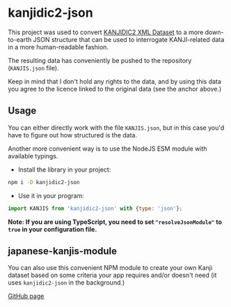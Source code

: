 # kanjidic2-json

This project was used to convert [KANJIDIC2 XML Dataset](https://www.edrdg.org/kanjidic/kanjd2index_legacy.html) to a more down-to-earth JSON structure that can be used to interrogate KANJI-related data in a more human-readable fashion.

The resulting data has conveniently be pushed to the repository (`KANJIS.json` file).

Keep in mind that I don't hold any rights to the data, and by using this data you agree to the licence linked to the original data (see the anchor above.)

## Usage

You can either directly work with the file `KANJIS.json`, but in this case you'd have to figure out how structured is the data.

Another more convenient way is to use the NodeJS ESM module with available typings.

- Install the library in your project:

```bash
npm i -D kanjidic2-json
```

- Use it in your program:

```js
import KANJIS from 'kanjidic2-json' with {type: 'json'};
```

**Note: If you are using TypeScript, you need to set `"resolveJsonModule"` to `true` in your configuration file.**

## japanese-kanjis-module

You can also use this convenient NPM module to create your own Kanji dataset based on some criteria your app requires and/or doesn't need (it uses `kanjidic2-json` in the background.)

[GitHub page](https://github.com/vdegenne/japanese-kanjis-module)
